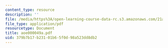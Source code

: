 ```yaml
---
content_type: resource
description: ''
file: /media/https%3A/open-learning-course-data-rc.s3.amazonaws.com/21a-453-anthropology-of-the-middle-east-spring-2004/379b7b17b23101b65f0d98a523dd8db2_aoe000049a.pdf
file_type: application/pdf
resourcetype: Document
title: aoe000049a.pdf
uid: 379b7b17-b231-01b6-5f0d-98a523dd8db2
---
```

